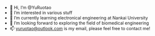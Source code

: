 - 👋 Hi, I’m @YuRuotao
- 👀 I’m interested in various stuff
- 🌱 I’m currently learning electronical engineering at Nankai University
- 💞️ I’m looking forward to exploring the field of biomedical engineering
- 📫 yuruotao@outlook.com is my email, please feel free to contact me!

<!---
YuRuotao/YuRuotao is a ✨ special ✨ repository because its `README.md` (this file) appears on your GitHub profile.
You can click the Preview link to take a look at your changes.
--->
